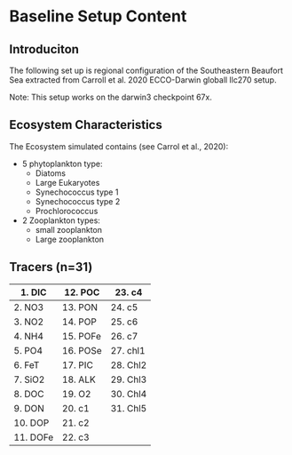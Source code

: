 # Baseline Setup Content

## Introduciton

The following set up is regional configuration of the Southeastern Beaufort Sea extracted from Carroll et al. 2020 ECCO-Darwin globall llc270 setup. 

Note: This setup works on the darwin3 checkpoint 67x.

## Ecosystem Characteristics

The Ecosystem simulated contains (see Carrol et al., 2020):
- 5 phytoplankton type:
  - Diatoms
  - Large Eukaryotes
  - Synechococcus type 1
  - Synechococcus type 2
  - Prochlorococcus
- 2 Zooplankton types:
  - small zooplankton
  - Large zooplankton

## Tracers (n=31)

|1. DIC  | 12. POC | 23. c4   |
| ------ | -------- | -------- |
|2. NO3  | 13. PON  | 24. c5   |
|3. NO2  | 14. POP  | 25. c6   |
|4. NH4  | 15. POFe | 26. c7   |
|5. PO4  | 16. POSe | 27. chl1 |
|6. FeT  | 17. PIC  | 28. Chl2 |
|7. SiO2 | 18. ALK  | 29. Chl3 |
|8. DOC  | 19. O2   | 30. Chl4 |
|9. DON  | 20. c1   | 31. Chl5 |
|10. DOP | 21. c2   |          |
|11. DOFe| 22. c3   |          |
